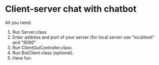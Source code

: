 # Client-server chat with chatbot
All you need:
1. Run Server.class
2. Enter address and port of your server (for local server use "localhost" and "8080"
3. Run ClientGuiController.class
4. Run BotClient.class (optional).
5. Have fun.
